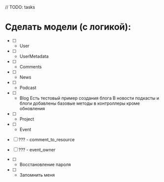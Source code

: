
// TODO: tasks

# Сделать модели (с логикой):

- [ ] - User
- [ ] - UserMetadata
- [ ] - Comments
- [ ] - News
- [ ] - Podcast
- [ ] - Blog
    Есть тестовый пример создания блога
    В новости подкасты и блоги добавлены базовые методы в контроллеры кроме обновления


- [ ] - Project
- [ ] - Event

- [ ] ??? - comment_to_resource 
- [ ] ??? - event_owner


- [ ] - Восстановление пароля
- [ ] - Запомнить меня